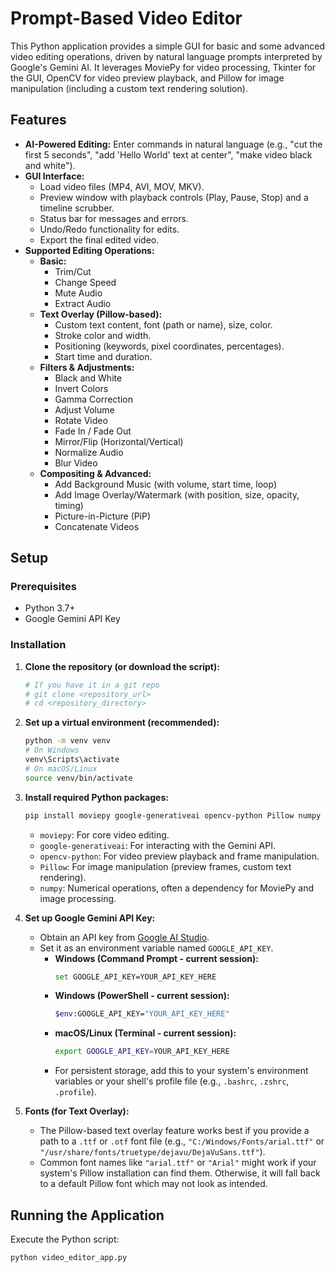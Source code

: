# Prompt-Based Video Editor

This Python application provides a simple GUI for basic and some advanced video editing operations, driven by natural language prompts interpreted by Google's Gemini AI. It leverages MoviePy for video processing, Tkinter for the GUI, OpenCV for video preview playback, and Pillow for image manipulation (including a custom text rendering solution).

## Features

*   **AI-Powered Editing:** Enter commands in natural language (e.g., "cut the first 5 seconds", "add 'Hello World' text at center", "make video black and white").
*   **GUI Interface:**
    *   Load video files (MP4, AVI, MOV, MKV).
    *   Preview window with playback controls (Play, Pause, Stop) and a timeline scrubber.
    *   Status bar for messages and errors.
    *   Undo/Redo functionality for edits.
    *   Export the final edited video.
*   **Supported Editing Operations:**
    *   **Basic:**
        *   Trim/Cut
        *   Change Speed
        *   Mute Audio
        *   Extract Audio
    *   **Text Overlay (Pillow-based):**
        *   Custom text content, font (path or name), size, color.
        *   Stroke color and width.
        *   Positioning (keywords, pixel coordinates, percentages).
        *   Start time and duration.
    *   **Filters & Adjustments:**
        *   Black and White
        *   Invert Colors
        *   Gamma Correction
        *   Adjust Volume
        *   Rotate Video
        *   Fade In / Fade Out
        *   Mirror/Flip (Horizontal/Vertical)
        *   Normalize Audio
        *   Blur Video
    *   **Compositing & Advanced:**
        *   Add Background Music (with volume, start time, loop)
        *   Add Image Overlay/Watermark (with position, size, opacity, timing)
        *   Picture-in-Picture (PiP)
        *   Concatenate Videos

## Setup

### Prerequisites

*   Python 3.7+
*   Google Gemini API Key

### Installation

1.  **Clone the repository (or download the script):**
    ```bash
    # If you have it in a git repo
    # git clone <repository_url>
    # cd <repository_directory>
    ```

2.  **Set up a virtual environment (recommended):**
    ```bash
    python -m venv venv
    # On Windows
    venv\Scripts\activate
    # On macOS/Linux
    source venv/bin/activate
    ```

3.  **Install required Python packages:**
    ```bash
    pip install moviepy google-generativeai opencv-python Pillow numpy
    ```
    *   `moviepy`: For core video editing.
    *   `google-generativeai`: For interacting with the Gemini API.
    *   `opencv-python`: For video preview playback and frame manipulation.
    *   `Pillow`: For image manipulation (preview frames, custom text rendering).
    *   `numpy`: Numerical operations, often a dependency for MoviePy and image processing.

4.  **Set up Google Gemini API Key:**
    *   Obtain an API key from [Google AI Studio](https://aistudio.google.com/app/apikey).
    *   Set it as an environment variable named `GOOGLE_API_KEY`.
        *   **Windows (Command Prompt - current session):**
            ```bash
            set GOOGLE_API_KEY=YOUR_API_KEY_HERE
            ```
        *   **Windows (PowerShell - current session):**
            ```bash
            $env:GOOGLE_API_KEY="YOUR_API_KEY_HERE"
            ```
        *   **macOS/Linux (Terminal - current session):**
            ```bash
            export GOOGLE_API_KEY=YOUR_API_KEY_HERE
            ```
        *   For persistent storage, add this to your system's environment variables or your shell's profile file (e.g., `.bashrc`, `.zshrc`, `.profile`).

5.  **Fonts (for Text Overlay):**
    *   The Pillow-based text overlay feature works best if you provide a path to a `.ttf` or `.otf` font file (e.g., `"C:/Windows/Fonts/arial.ttf"` or `"/usr/share/fonts/truetype/dejavu/DejaVuSans.ttf"`).
    *   Common font names like `"arial.ttf"` or `"Arial"` might work if your system's Pillow installation can find them. Otherwise, it will fall back to a default Pillow font which may not look as intended.

## Running the Application

Execute the Python script:
```bash
python video_editor_app.py
